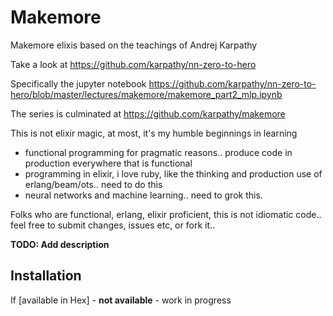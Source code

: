 # Makemore
Makemore elixis based on the teachings of Andrej Karpathy

Take a look at https://github.com/karpathy/nn-zero-to-hero

Specifically the jupyter notebook https://github.com/karpathy/nn-zero-to-hero/blob/master/lectures/makemore/makemore_part2_mlp.ipynb

The series is culminated at https://github.com/karpathy/makemore

This is not elixir magic, at most, it's my humble beginnings in learning 
- functional programming for pragmatic reasons.. produce code in production everywhere that is functional
- programming in elixir, i love ruby, like the thinking and production use of erlang/beam/ots.. need to do this
- neural networks and machine learning.. need to grok this.

Folks who are functional, erlang, elixir proficient, this is not idiomatic code.. feel free to submit changes, issues etc, or fork it.. 

**TODO: Add description**

## Installation

If [available in Hex] - **not available** - work in progress 

